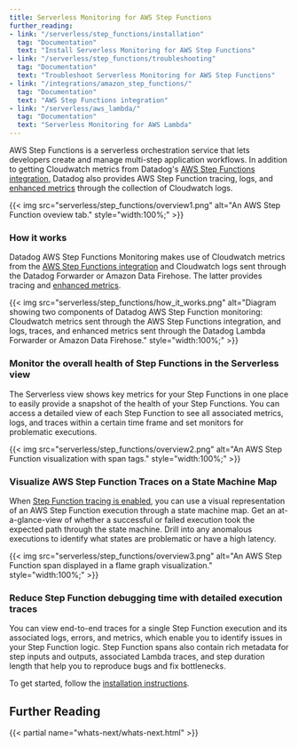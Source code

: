 ```yaml
---
title: Serverless Monitoring for AWS Step Functions
further_reading:
- link: "/serverless/step_functions/installation"
  tag: "Documentation"
  text: "Install Serverless Monitoring for AWS Step Functions"
- link: "/serverless/step_functions/troubleshooting"
  tag: "Documentation"
  text: "Troubleshoot Serverless Monitoring for AWS Step Functions"
- link: "/integrations/amazon_step_functions/"
  tag: "Documentation"
  text: "AWS Step Functions integration"
- link: "/serverless/aws_lambda/"
  tag: "Documentation"
  text: "Serverless Monitoring for AWS Lambda"
---
```


AWS Step Functions is a serverless orchestration service that lets developers create and manage multi-step application workflows. In addition to getting Cloudwatch metrics from Datadog's [AWS Step Functions integration][2], Datadog also provides AWS Step Function tracing, logs, and [enhanced metrics][3] through the collection of Cloudwatch logs.

{{< img src="serverless/step_functions/overview1.png" alt="An AWS Step Function oveview tab." style="width:100%;" >}}

### How it works
Datadog AWS Step Functions Monitoring makes use of Cloudwatch metrics from the [AWS Step Functions integration][2] and Cloudwatch logs sent through the Datadog Forwarder or Amazon Data Firehose. The latter provides tracing and [enhanced metrics][3].

{{< img src="serverless/step_functions/how_it_works.png" alt="Diagram showing two components of Datadog AWS Step Function monitoring: Cloudwatch metrics sent through the AWS Step Functions integration, and logs, traces, and enhanced metrics sent through the Datadog Lambda Forwarder or Amazon Data Firehose." style="width:100%;" >}}

### Monitor the overall health of Step Functions in the Serverless view
The Serverless view shows key metrics for your Step Functions in one place to easily provide a snapshot of the health of your Step Functions. You can access a detailed view of each Step Function to see all associated metrics, logs, and traces within a certain time frame and set monitors for problematic executions. 

{{< img src="serverless/step_functions/overview2.png" alt="An AWS Step Function visualization with span tags." style="width:100%;" >}}


###  Visualize AWS Step Function Traces on a State Machine Map
When [Step Function tracing is enabled][1], you can use a visual representation of an AWS Step Function execution through a state machine map. Get an at-a-glance-view of whether a successful or failed execution took the expected path through the state machine. Drill into any anomalous executions to identify what states are problematic or have a high latency.

{{< img src="serverless/step_functions/overview3.png" alt="An AWS Step Function span displayed in a flame graph visualization." style="width:100%;" >}}


### Reduce Step Function debugging time with detailed execution traces
You can view end-to-end traces for a single Step Function execution and its associated logs, errors, and metrics, which enable you to identify issues in your Step Function logic. Step Function spans also contain rich metadata for step inputs and outputs, associated Lambda traces, and step duration length that help you to reproduce bugs and fix bottlenecks.

To get started, follow the [installation instructions][1].

## Further Reading

{{< partial name="whats-next/whats-next.html" >}}

[1]: /serverless/step_functions/installation
[2]: /integrations/amazon_step_functions/
[3]: /serverless/step_functions/enhanced-metrics